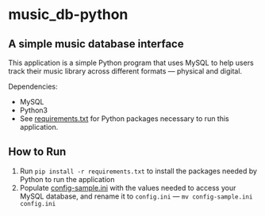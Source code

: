 # music_db-python

## A simple music database interface

This application is a simple Python program that uses MySQL to help users track
their music library across different formats — physical and digital.

Dependencies:
* MySQL
* Python3
* See [requirements.txt](requirements.txt) for Python packages necessary to run
  this application.

## How to Run
1. Run `pip install -r requirements.txt` to install the packages needed by
   Python to run the application
2. Populate [config-sample.ini](config-sample.ini) with the values needed to
   access your MySQL database, and rename it to `config.ini` — `mv
   config-sample.ini config.ini`